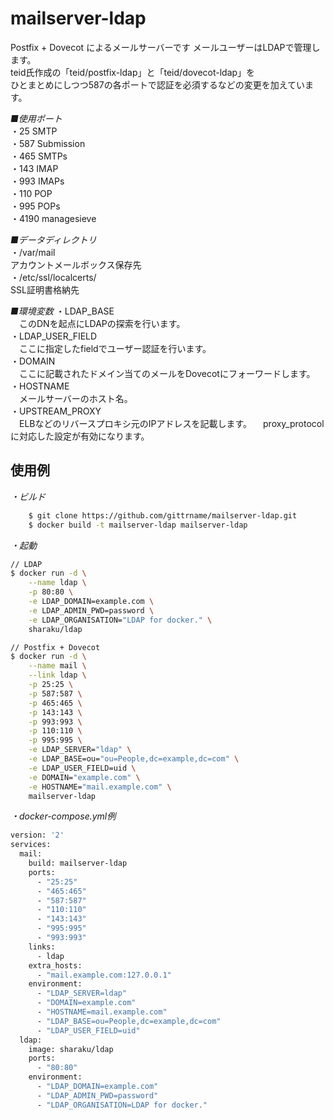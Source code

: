 mailserver-ldap
====

Postfix + Dovecot によるメールサーバーです メールユーザーはLDAPで管理します。  
teid氏作成の「teid/postfix-ldap」と「teid/dovecot-ldap」を  
ひとまとめにしつつ587の各ポートで認証を必須するなどの変更を加えています。  

*■使用ポート*  
・25  SMTP  
・587 Submission  
・465 SMTPs  
・143 IMAP  
・993 IMAPs  
・110 POP  
・995 POPs  
・4190 managesieve  
  
*■データディレクトリ*  
・/var/mail  
	アカウントメールボックス保存先  
・/etc/ssl/localcerts/  
	SSL証明書格納先  

*■環境変数*
・LDAP_BASE  
　このDNを起点にLDAPの探索を行います。  
・LDAP_USER_FIELD  
　ここに指定したfieldでユーザー認証を行います。  
・DOMAIN  
　ここに記載されたドメイン当てのメールをDovecotにフォーワードします。  
・HOSTNAME  
　メールサーバーのホスト名。  
・UPSTREAM_PROXY  
　ELBなどのリバースプロキシ元のIPアドレスを記載します。
　proxy_protocolに対応した設定が有効になります。

## 使用例
*・ビルド*
```bash
    $ git clone https://github.com/gittrname/mailserver-ldap.git  
    $ docker build -t mailserver-ldap mailserver-ldap  
```
*・起動*
```bash
// LDAP
$ docker run -d \
	--name ldap \
	-p 80:80 \
	-e LDAP_DOMAIN=example.com \
	-e LDAP_ADMIN_PWD=password \
	-e LDAP_ORGANISATION="LDAP for docker." \
	sharaku/ldap

// Postfix + Dovecot
$ docker run -d \
	--name mail \
	--link ldap \
	-p 25:25 \
	-p 587:587 \
	-p 465:465 \
	-p 143:143 \
	-p 993:993 \
	-p 110:110 \
	-p 995:995 \
	-e LDAP_SERVER="ldap" \
	-e LDAP_BASE=ou="ou=People,dc=example,dc=com" \
	-e LDAP_USER_FIELD=uid \
	-e DOMAIN="example.com" \
	-e HOSTNAME="mail.example.com" \
	mailserver-ldap
```
*・docker-compose.yml例*
```bash
version: '2'  
services:  
  mail:  
    build: mailserver-ldap  
    ports:  
      - "25:25"  
      - "465:465"  
      - "587:587"  
      - "110:110"  
      - "143:143"  
      - "995:995"  
      - "993:993"  
    links:  
      - ldap  
    extra_hosts:  
      - "mail.example.com:127.0.0.1"  
    environment:  
      - "LDAP_SERVER=ldap"  
      - "DOMAIN=example.com"  
      - "HOSTNAME=mail.example.com"  
      - "LDAP_BASE=ou=People,dc=example,dc=com"  
      - "LDAP_USER_FIELD=uid"  
  ldap:  
    image: sharaku/ldap  
    ports:  
      - "80:80"  
    environment:  
      - "LDAP_DOMAIN=example.com"  
      - "LDAP_ADMIN_PWD=password"  
      - "LDAP_ORGANISATION=LDAP for docker."  
```
